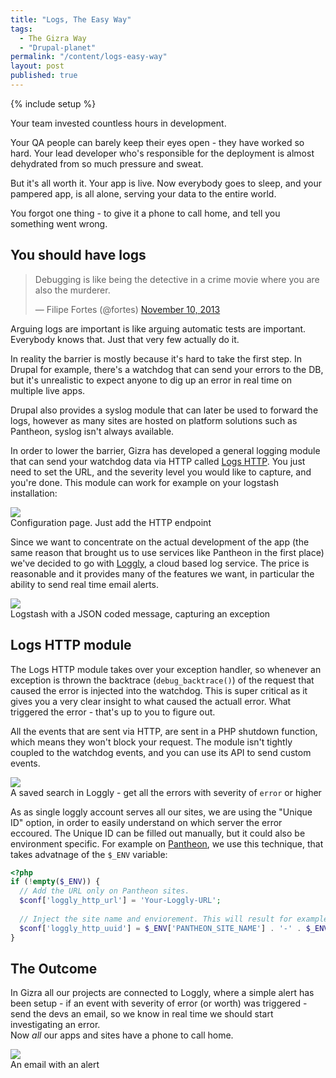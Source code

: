 ```yaml
---
title: "Logs, The Easy Way"
tags: 
  - The Gizra Way
  - "Drupal-planet"
permalink: "/content/logs-easy-way"
layout: post
published: true
---
```


{% include setup %}

Your team invested countless hours in development.

Your QA people can barely keep their eyes open - they have worked so hard. Your lead developer who's responsible for the deployment is almost dehydrated from so much pressure and sweat.  

But it's all worth it. Your app is live. Now everybody goes to sleep, and your pampered app, is all alone, serving your data to the entire world.  

You forgot one thing - to give it a phone to call home, and tell you something went wrong.

<!-- more -->

## You should have logs

<blockquote class="twitter-tweet" lang="en"><p>Debugging is like being the detective in a crime movie where you are also the murderer.</p>&mdash; Filipe Fortes (@fortes) <a href="https://twitter.com/fortes/status/399339918213652480">November 10, 2013</a></blockquote>
<script async src="//platform.twitter.com/widgets.js" charset="utf-8"></script>

Arguing logs are important is like arguing automatic tests are important. Everybody knows that. Just that very few actually do it. 

In reality the barrier is mostly because it's hard to take the first step. In Drupal for example, there's a watchdog that can send your errors to the DB, but it's unrealistic to expect anyone to dig up an error in real time on multiple live apps.

Drupal also provides a syslog module that can later be used to forward the logs, however as many sites are hosted on platform solutions such as Pantheon, syslog isn't always available.

In order to lower the barrier, Gizra has developed a general logging module that can send your watchdog data via HTTP called [Logs HTTP](https://www.drupal.org/project/logs_http). You just need to set the URL, and the severity level you would like to capture, and you're done. This module can work for example on your logstash installation:

<div class="thumbnail">
  <img src="{{BASE_PATH}}/assets/images/posts/logs-http/image1.jpg" />
  <div class="caption">Configuration page. Just add the HTTP endpoint</div>
</div>

Since we want to concentrate on the actual development of the app (the same reason that brought us to use services like Pantheon in the first place) we've decided to go with [Loggly](https://www.loggly.com/), a cloud based log service. The price is reasonable and it provides many of the features we want, in particular the ability to send real time email alerts.

<div class="thumbnail">
  <img src="{{BASE_PATH}}/assets/images/posts/logs-http/image2.jpg" />
  <div class="caption">Logstash with a JSON coded message, capturing an exception</div>
</div>

## Logs HTTP module

The Logs HTTP module takes over your exception handler, so whenever an exception is thrown the backtrace (``debug_backtrace()``) of the request that caused the error is injected into the watchdog. This is super critical as it gives you a very clear insight to what caused the actuall error. What triggered the error - that's up to you to figure out.

All the events that are sent via HTTP, are sent in a PHP shutdown function, which means they won't block your request. The module isn't tightly coupled to the watchdog events, and you can use its API to send custom events.

<div class="thumbnail">
  <img src="{{BASE_PATH}}/assets/images/posts/logs-http/image3.jpg" />
  <div class="caption">A saved search in Loggly - get all the errors with severity of <code>error</code> or higher</div>
</div>

As as single loggly account serves all our sites, we are using the "Unique ID" option, in order to easily understand on which server the error eccoured. The Unique ID can be filled out manually, but it could also be environment specific. For example on [Pantheon](https://www.getpantheon.com/), we use this technique, that takes advatnage of the ``$_ENV`` variable:

```php
<?php
if (!empty($_ENV)) {
  // Add the URL only on Pantheon sites.
  $conf['loggly_http_url'] = 'Your-Loggly-URL';
  
  // Inject the site name and enviorement. This will result for example with ``my_site-live``
  $conf['loggly_http_uuid'] = $_ENV['PANTHEON_SITE_NAME'] . '-' . $_ENV['PANTHEON_ENVIRONMENT'];
}
```

## The Outcome

In Gizra all our projects are connected to Loggly, where a simple alert has been setup - if an event with severity of error (or worth) was triggered - send the devs an email, so we know in real time we should start investigating an error.  
Now *all* our apps and sites have a phone to call home. 

<div class="thumbnail">
  <img src="{{BASE_PATH}}/assets/images/posts/logs-http/image4.jpg" />
  <div class="caption">An email with an alert</div>
</div>